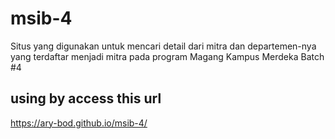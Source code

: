 # msib-4
Situs yang digunakan untuk mencari detail dari mitra dan departemen-nya yang terdaftar menjadi mitra pada program Magang Kampus Merdeka Batch #4

## using by access this url
https://ary-bod.github.io/msib-4/
